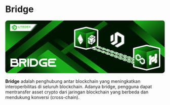 # Bridge

![](<../.gitbook/assets/19. BRIDGE (1).svg>)

**Bridge** adalah penghubung antar blockchain yang meningkatkan interoperbilitas di seluruh blockchain. Adanya bridge, pengguna dapat mentransfer asset crypto dari jaringan blockchain yang berbeda dan mendukung konversi (cross-chain).
